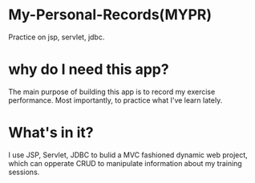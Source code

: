 # My-Personal-Records(MYPR) 
Practice on jsp, servlet, jdbc.

# why do I need this app?
The main purpose of building this app is to record my exercise performance. Most importantly, to practice what I've learn lately.

# What's in it?
I use JSP, Servlet, JDBC to bulid a MVC fashioned dynamic web project, which can opperate CRUD to manipulate information about my training sessions.
